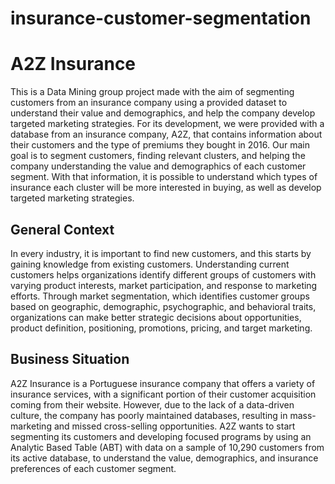 # insurance-customer-segmentation

# A2Z Insurance
This is a Data Mining group project made with the aim of segmenting customers from an insurance company using a provided dataset to understand their value and demographics, and help the company develop targeted marketing strategies. For its development, we were provided with a database from an insurance company, A2Z, that contains information about their customers and the type of premiums they bought in 2016. Our main goal is to segment customers, finding relevant clusters, and helping the company understanding the value and demographics of each customer segment. With that information, it is possible to understand which types of insurance each cluster will be more interested in buying, as well as develop targeted marketing strategies.

## General Context

In every industry, it is important to find new customers, and this starts by gaining knowledge from existing customers. Understanding current customers helps organizations identify different groups of customers with varying product interests, market participation, and response to marketing efforts. Through market segmentation, which identifies customer groups based on geographic, demographic, psychographic, and behavioral traits, organizations can make better strategic decisions about opportunities, product definition, positioning, promotions, pricing, and target marketing.

## Business Situation

A2Z Insurance is a Portuguese insurance company that offers a variety of insurance services, with a significant portion of their customer acquisition coming from their website. However, due to the lack of a data-driven culture, the company has poorly maintained databases, resulting in mass-marketing and missed cross-selling opportunities. A2Z wants to start segmenting its customers and developing focused programs by using an Analytic Based Table (ABT) with data on a sample of 10,290 customers from its active database, to understand the value, demographics, and insurance preferences of each customer segment.
